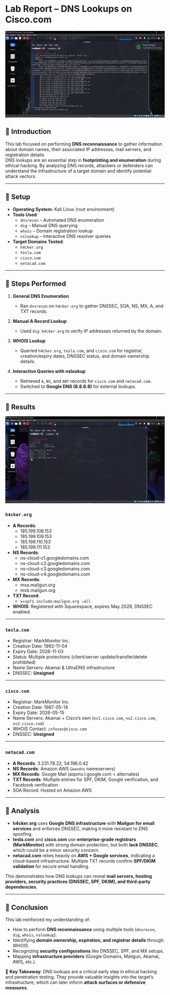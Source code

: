 # Lab Report – DNS Lookups on Cisco.com

![image for dnsrecon](https://github.com/Fabelt14/Pen-Testing-Journey/blob/main/Reconnaissance/Images/dnsrecon%201.jpg)

## 🔹 Introduction
This lab focused on performing **DNS reconnaissance** to gather information about domain names, their associated IP addresses, mail servers, and registration details.  
DNS lookups are an essential step in **footprinting and enumeration** during ethical hacking. By analyzing DNS records, attackers or defenders can understand the infrastructure of a target domain and identify potential attack vectors.

---

## 🔹 Setup
- **Operating System**: Kali Linux (root environment)  
- **Tools Used**:  
  - `dnsrecon` – Automated DNS enumeration  
  - `dig` – Manual DNS querying  
  - `whois` – Domain registration lookup  
  - `nslookup` – Interactive DNS resolver queries  
- **Target Domains Tested**:  
  - `h4cker.org`  
  - `tesla.com`  
  - `cisco.com`  
  - `netacad.com`  

---

## 🔹 Steps Performed
1. **General DNS Enumeration**  
   - Ran `dnsrecon` on `h4cker.org` to gather DNSSEC, SOA, NS, MX, A, and TXT records.  

2. **Manual A Record Lookup**  
   - Used `dig h4cker.org` to verify IP addresses returned by the domain.  

3. **WHOIS Lookup**  
   - Queried `h4cker.org`, `tesla.com`, and `cisco.com` for registrar, creation/expiry dates, DNSSEC status, and domain ownership details.  

4. **Interactive Queries with nslookup**  
   - Retrieved `A`, `NS`, and `ANY` records for `cisco.com` and `netacad.com`.  
   - Switched to **Google DNS (8.8.8.8)** for external lookups.  

---

## 🔹 Results

![image for nslookup](https://github.com/Fabelt14/Pen-Testing-Journey/blob/main/Reconnaissance/Images/nslookup.jpg)

### `h4cker.org`
- **A Records**:  
  - 185.199.108.153  
  - 185.199.109.153  
  - 185.199.110.153  
  - 185.199.111.153  
- **NS Records**:  
  - ns-cloud-c1.googledomains.com  
  - ns-cloud-c2.googledomains.com  
  - ns-cloud-c3.googledomains.com  
  - ns-cloud-c4.googledomains.com  
- **MX Records**:  
  - mxa.mailgun.org  
  - mxb.mailgun.org  
- **TXT Record**:  
  - `v=spf1 include:mailgun.org ~all`  
- **WHOIS**: Registered with Squarespace, expires May 2028, DNSSEC enabled.  

---

### `tesla.com`
- Registrar: MarkMonitor Inc.  
- Creation Date: 1992-11-04  
- Expiry Date: 2026-11-03  
- Status: Multiple protections (client/server update/transfer/delete prohibited)  
- Name Servers: Akamai & UltraDNS infrastructure  
- DNSSEC: **Unsigned**  

---

### `cisco.com`
- Registrar: MarkMonitor Inc.  
- Creation Date: 1987-05-14  
- Expiry Date: 2026-05-15  
- Name Servers: Akamai + Cisco’s own (`ns1.cisco.com`, `ns2.cisco.com`, `ns3.cisco.com`)  
- WHOIS Contact: `infosec@cisco.com`  
- DNSSEC: **Unsigned**  

---

### `netacad.com`
- **A Records**: 3.231.78.22, 54.196.0.42  
- **NS Records**: Amazon AWS (`awsdns` nameservers)  
- **MX Records**: Google Mail (aspmx.l.google.com + alternates)  
- **TXT Records**: Multiple entries for SPF, DKIM, Google verification, and Facebook verification  
- SOA Record: Hosted on Amazon AWS  

---

## 🔹 Analysis
- **h4cker.org** uses **Google DNS infrastructure** with **Mailgun for email services** and enforces DNSSEC, making it more resistant to DNS spoofing.  
- **tesla.com** and **cisco.com** use **enterprise-grade registrars (MarkMonitor)** with strong domain protection, but both **lack DNSSEC**, which could be a minor security concern.  
- **netacad.com** relies heavily on **AWS + Google services**, indicating a cloud-based infrastructure. Multiple TXT records confirm **SPF/DKIM validation** for secure email handling.  

This demonstrates how DNS lookups can reveal **mail servers, hosting providers, security practices (DNSSEC, SPF, DKIM), and third-party dependencies**.

---

## 🔹 Conclusion
This lab reinforced my understanding of:
- How to perform **DNS reconnaissance** using multiple tools (`dnsrecon`, `dig`, `whois`, `nslookup`).  
- Identifying **domain ownership, expiration, and registrar details** through WHOIS.  
- Recognizing **security configurations** like DNSSEC, SPF, and MX setups.  
- Mapping **infrastructure providers** (Google Domains, Mailgun, Akamai, AWS, etc.).  

📌 **Key Takeaway**: DNS lookups are a critical early step in ethical hacking and penetration testing. They provide valuable insights into the target’s infrastructure, which can later inform **attack surfaces or defensive measures**.  
